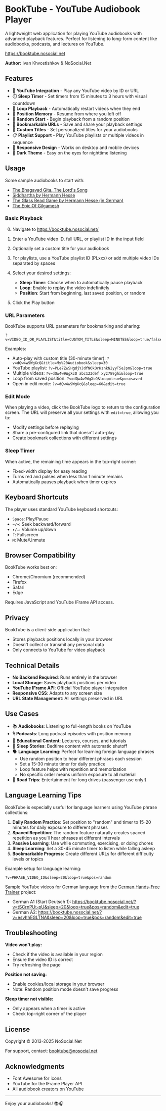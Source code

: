 # BookTube - YouTube Audiobook Player

A lightweight web application for playing YouTube audiobooks with advanced playback features. Perfect for listening to long-form content like audiobooks, podcasts, and lectures on YouTube.

https://booktube.nosocial.net

**Author:** Ivan Khvostishkov & NoSocial.Net

## Features

- 🎵 **YouTube Integration** - Play any YouTube video by ID or URL
- ⏱️ **Sleep Timer** - Set timers from 15 minutes to 3 hours with visual countdown
- 🔁 **Loop Playback** - Automatically restart videos when they end
- 📍 **Position Memory** - Resume from where you left off
- 🎲 **Random Start** - Begin playback from a random position
- 🔖 **Bookmarkable URLs** - Save and share your playback settings
- 📝 **Custom Titles** - Set personalized titles for your audiobooks
- 📋 **Playlist Support** - Play YouTube playlists or multiple videos in sequence
- 📱 **Responsive Design** - Works on desktop and mobile devices
- 🌙 **Dark Theme** - Easy on the eyes for nighttime listening

## Usage

Some sample audiobooks to start with:

* [The Bhagavad Gita, The Lord's Song](https://booktube.nosocial.net/?v=IIEJNUO1BoQ&sleep=15&loop=false&pos=saved&title=The+Bhagavad+Gita%2C+The+Lord%27s+Song&edit=true)
* [Siddhartha by Hermann Hesse](https://booktube.nosocial.net/?v=vS4ble0Uznk&sleep=30&loop=false&pos=saved&title=Siddhartha+By+Hermann+Hesse&edit=true)
* [The Glass Bead Game by Hermann Hesse (in German)](https://booktube.nosocial.net/?v=PLe7ZwSHgdjYJdfNOkOrHznkN2yyT5eJpm&sleep=30&loop=false&pos=saved&title=Das+Glasperlenspiel+von+Hermann+Hesse&edit=true)
* [The Epic Of Gilgamesh](https://booktube.nosocial.net/?v=X35eeaG9W98&sleep=30&loop=false&pos=saved&title=The+Epic+Of+Gilgamesh&edit=true)

### Basic Playback

0. Navigate to https://booktube.nosocial.net/

1. Enter a YouTube video ID, full URL, or playlist ID in the input field
2. Optionally set a custom title for your audiobook
3. For playlists, use a YouTube playlist ID (PLxxx) or add multiple video IDs separated by spaces
4. Select your desired settings:
    - **Sleep Timer**: Choose when to automatically pause playback
    - **Loop**: Enable to replay the video indefinitely
    - **Position**: Start from beginning, last saved position, or random
5. Click the Play button

### URL Parameters

BookTube supports URL parameters for bookmarking and sharing:

```
?v=VIDEO_ID_OR_PLAYLIST&title=CUSTOM_TITLE&sleep=MINUTES&loop=true/false&pos=beginning/saved/random&edit=true/false
```

Examples:
- Auto-play with custom title (30-minute timer): `?v=dQw4w9WgXcQ&title=My%20Audiobook&sleep=30`
- YouTube playlist: `?v=PLe7ZwSHgdjYJdfNOkOrHznkN2yyT5eJpm&loop=true`
- Multiple videos: `?v=dQw4w9WgXcQ abc123def xyz789ghi&loop=true`
- Loop from saved position: `?v=dQw4w9WgXcQ&loop=true&pos=saved`
- Open in edit mode: `?v=dQw4w9WgXcQ&sleep=60&edit=true`

### Edit Mode

When playing a video, click the BookTube logo to return to the configuration screen. The URL will preserve all your settings with `edit=true`, allowing you to:
- Modify settings before replaying
- Share a pre-configured link that doesn't auto-play
- Create bookmark collections with different settings

### Sleep Timer

When active, the remaining time appears in the top-right corner:
- Fixed-width display for easy reading
- Turns red and pulses when less than 1 minute remains
- Automatically pauses playback when timer expires

## Keyboard Shortcuts

The player uses standard YouTube keyboard shortcuts:
- `Space`: Play/Pause
- `←/→`: Seek backward/forward
- `↑/↓`: Volume up/down
- `F`: Fullscreen
- `M`: Mute/Unmute

## Browser Compatibility

BookTube works best on:
- Chrome/Chromium (recommended)
- Firefox
- Safari
- Edge

Requires JavaScript and YouTube IFrame API access.

## Privacy

BookTube is a client-side application that:
- Stores playback positions locally in your browser
- Doesn't collect or transmit any personal data
- Only connects to YouTube for video playback

## Technical Details

- **No Backend Required**: Runs entirely in the browser
- **Local Storage**: Saves playback positions per video
- **YouTube IFrame API**: Official YouTube player integration
- **Responsive CSS**: Adapts to any screen size
- **URL State Management**: All settings preserved in URL

## Use Cases

- 📚 **Audiobooks**: Listening to full-length books on YouTube
- 🎙️ **Podcasts**: Long podcast episodes with position memory
- 📖 **Educational Content**: Lectures, courses, and tutorials
- 🛌 **Sleep Stories**: Bedtime content with automatic shutoff
- 🗣️ **Language Learning**: Perfect for learning foreign language phrases
    - Use random position to hear different phrases each session
    - Set a 15-30 minute timer for daily practice
    - Loop feature helps with repetition and memorization
    - No specific order means uniform exposure to all material
- 🚗 **Road Trips**: Entertainment for long drives (passenger use only!)

## Language Learning Tips

BookTube is especially useful for language learners using YouTube phrase collections:

1. **Daily Random Practice**: Set position to "random" and timer to 15-20 minutes for daily exposure to different phrases
2. **Spaced Repetition**: The random feature naturally creates spaced repetition as you'll hear phrases at different intervals
3. **Passive Learning**: Use while commuting, exercising, or doing chores
4. **Sleep Learning**: Set a 30-45 minute timer to listen while falling asleep
5. **Bookmarkable Progress**: Create different URLs for different difficulty levels or topics

Example setup for language learning:
```
?v=PHRASE_VIDEO_ID&sleep=20&loop=true&pos=random
```

Sample YouTube videos for German language from the [German Hands-Free Trainer](https://github.com/ivan-khvostishkov/german-a1-trainer) project:

* German A1 (Start Deutsch 1): https://booktube.nosocial.net/?v=tSCrnPUt-pU&sleep=20&loop=true&pos=random&edit=true
* German A2: https://booktube.nosocial.net/?v=esvhhEGLTNA&sleep=20&loop=true&pos=random&edit=true

## Troubleshooting

**Video won't play:**
- Check if the video is available in your region
- Ensure the video ID is correct
- Try refreshing the page

**Position not saving:**
- Enable cookies/local storage in your browser
- Note: Random position mode doesn't save progress

**Sleep timer not visible:**
- Only appears when a timer is active
- Check top-right corner of the player

## License

Copyright © 2013-2025 NoSocial.Net

For support, contact: booktube@nosocial.net

## Acknowledgments

- Font Awesome for icons
- YouTube for the IFrame Player API
- All audiobook creators on YouTube

---

Enjoy your audiobooks! 📚🎧
